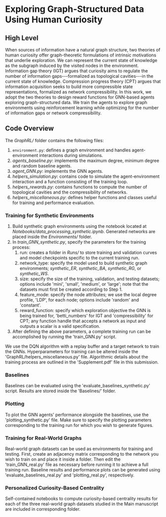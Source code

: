 # Exploring Graph-Structured Data Using Human Curiosity

## High Level
When sources of information have a natural graph structure, two theories of human curiosity offer graph-theoretic formulations of intrinsic motivations that underlie exploration. We can represent the current state of knowledge as the subgraph induced by the visited nodes in the environment. Information gap theory (IGT) argues that curiosity aims to regulate the number of information gaps---formalized as topological cavities---in the current state of knowledge. Compression progress theory (CPT) argues that information acquisition seeks to build more compressible state representations, formalized as network compressibility. In this work, we adopt the two theories to design reward functions for GNN-based agents exploring graph-structured data. We train the agents to explore graph environments using reinforcement learning while optimizing for the number of information gaps or network compressibility.

## Code Overview

The *GraphRL/* folder contains the following files:
1. `environment.py`: defines a graph environment and handles agent-environment interactions during simulations.
2. *agents_baseline.py*: implements the maximum degree, minimum degree and random baseline agents.
3. *agent_GNN.py*: implements the GNN agents.
4. *helpers_simulation.py*: contains code to simulate the agent-environment interaction and a function consisting of the training loop.
5. *helpers_rewards.py*: contains functions to compute the number of topological cavities and the compressibility of networks.
6. *helpers_miscellaneous.py*: defines helper functions and classes useful for training and performance evaluation.

### Training for Synthetic Environments
1. Build synthetic graph environments using the notebook located at *Notebooks/data_processing_synthetic.ipynb*. Generated networks are placed inside the *Environments/* folder.
2. In *train_GNN_synthetic.py*, specify the parameters for the training process:
      1. run: creates a folder in *Runs/* to store training and validation curves and model checkpoints specific to the current training run.
      2. network_type: specify the model used to build synthetic graph environments; *synthetic_ER*, *synthetic_BA*, *synthetic_RG*, or *synthetic_WS*.
      3. size: specify the size of the training, validation, and testing datasets; options include 'mini', 'small', 'medium', or 'large'; note that the datasets must first be created according to Step 1.
      4. feature_mode: specify the node attributes; we use the local degree profile, 'LDP', for each node; options include 'random' and 'constant'.
      5. reward_function: specify which exploration objective the GNN is being trained for, 'betti_numbers' for IGT and 'compressibility' for CPT; any function handle that accepts a network as input and outputs a scalar is a valid specification.
3. After defining the above parameters, a complete training run can be accomplished by running the 'train_GNN.py' script.

We use the DQN algorithm with a replay buffer and a target network to train the GNNs. Hyperparameters for training can be altered inside the 'GraphRL/helpers_miscellaneous.py' file. Algorithmic details about the training process are outlined in the 'Supplement.pdf' file in this submission. 

### Baselines
Baselines can be evaluated using the 'evaluate_baselines_synthetic.py' script. Results are stored inside the 'Baselines/' folder. 

### Plotting
To plot the GNN agents' performance alongside the baselines, use the 'plotting_synthetic.py' file. Make sure to specify the plotting parameters corresponding to the training run for which you wish to generate figures. 

### Training for Real-World Graphs
Real-world graph datasets can be used as environments for training and testing. First, create an adjacency matrix corresponding to the network you wish to train on and place it inside a folder. Then edit the 'train_GNN_real.py' file as necessary before running it to achieve a full training run. Baseline results and performance plots can be generated using 'evaluate_baselines_real.py' and 'plotting_real.py', respectively.

### Personalized Curiosity-Based Centrality
Self-contained notebooks to compute curiosity-based centrality results for each of the three real-world graph datasets studied in the Main manuscript are included in corresponding folder.
